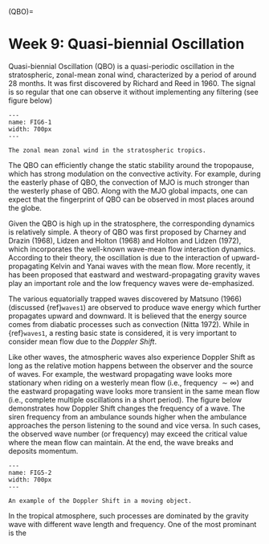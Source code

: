 (QBO)=
# Week 9: Quasi-biennial Oscillation

Quasi-biennial Oscillation (QBO) is a quasi-periodic oscillation in the stratospheric, zonal-mean zonal wind, characterized by a period of around 28 months. It was first discovered by Richard and Reed in 1960. The signal is so regular that one can observe it without implementing any filtering (see figure below)

```{figure} ../tropical-dynamics-figures/QBO.png
---
name: FIG6-1
width: 700px
---

The zonal mean zonal wind in the stratospheric tropics. 
```

The QBO can efficiently change the static stability around the tropopause, which has strong modulation on the convective activity. For example, during the easterly phase of QBO, the convection of MJO is much stronger than the westerly phase of QBO. Along with the MJO global impacts, one can expect that the fingerprint of QBO can be observed in most places around the globe. 

Given the QBO is high up in the stratosphere, the corresponding dynamics is relatively simple. A theory of QBO was first proposed by Charney and Drazin (1968), Lidzen and Holton (1968) and Holton and Lidzen (1972), which incorporates the well-known wave-mean flow interaction dynamics. According to their theory, the oscillation is due to the interaction of upward-propagating Kelvin and Yanai waves with the mean flow. More recently, it has been proposed that eastward and westward-propagating gravity waves play an important role and the low frequency waves were de-emphasized. 

The various equatorially trapped waves discovered by Matsuno (1966) (discussed {ref}`waves1`) are observed to produce wave energy which further propagates upward and downward. It is believed that the energy source comes from diabatic processes such as convection (Nitta 1972). While in {ref}`waves1`, a resting basic state is considered, it is very important to consider mean flow due to the _Doppler Shift_. 

Like other waves, the atmospheric waves also experience Doppler Shift as long as the relative motion happens between the observer and the source of waves. For example, the westward propagating wave looks more stationary when riding on a westerly mean flow (i.e., frequency $\sim \infty$) and the eastward propagating wave looks more transient in the same mean flow (i.e., complete multiple oscillations in a short period). The figure below demonstrates how Doppler Shift changes the frequency of a wave. The siren frequency from an ambulance sounds higher when the ambulance approaches the person listening to the sound and vice versa. In such cases, the observed wave number (or frequency) may exceed the critical value where the mean flow can maintain. At the end, the wave breaks and deposits momentum.   


```{figure} ../tropical-dynamics-figures/Doppler_Shift.jpeg
---
name: FIG5-2
width: 700px
---

An example of the Doppler Shift in a moving object. 
```

In the tropical atmosphere, such processes are dominated by the gravity wave with different wave length and frequency. One of the most prominant is the 






```{bibliography}
```

